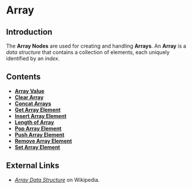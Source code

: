 # Array

## Introduction

The **Array Nodes** are used for creating and handling **Arrays**. An **Array** is a _data structure_ that contains a collection of elements, each uniquely identified by an _index_.

## Contents

* [**Array Value**](array-value.md)
* [**Clear Array**](clear-array.md)
* [**Concat Arrays**](concat-arrays.md)
* [**Get Array Element**](get-array-element.md)
* [**Insert Array Element**](insert-array-element.md)
* [**Length of Array**](length-of-array.md)
* [**Pop Array Element**](pop-array-element.md)
* [**Push Array Element**](push-array-element.md)
* [**Remove Array Element**](remove-array-element.md)
* [**Set Array Element**](set-array-element.md)

## External Links

* [_Array Data Structure_](https://en.wikipedia.org/wiki/Array_data_structure) on Wikipedia.

